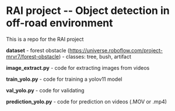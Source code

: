 # RAI project -- Object detection in off-road environment
This is a repo for the RAI project

**dataset** - forest obstacle (https://universe.roboflow.com/project-mrvr7/forest-obstacle)
        - classes: tree, bush, artifact

**image_extract.py**   - code for extracting images from videos

**train_yolo.py**      - code for training a yolov11 model

**val_yolo.py**        - code for validating

**prediction_yolo.py** - code for prediction on videos (.MOV or .mp4)

